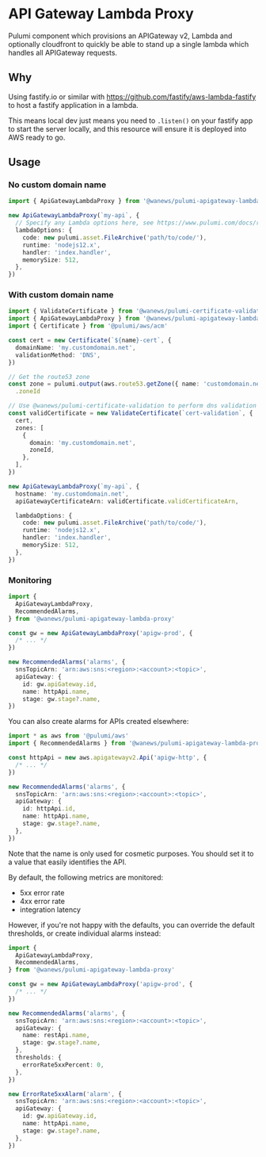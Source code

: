# API Gateway Lambda Proxy

Pulumi component which provisions an APIGateway v2, Lambda and optionally cloudfront to quickly be able to stand up a single lambda which handles all APIGateway requests.

## Why

Using fastify.io or similar with https://github.com/fastify/aws-lambda-fastify to host a fastify application in a lambda.

This means local dev just means you need to `.listen()` on your fastify app to start the server locally, and this resource will ensure it is deployed into AWS ready to go.

## Usage

### No custom domain name

```ts
import { ApiGatewayLambdaProxy } from '@wanews/pulumi-apigateway-lambda-proxy'

new ApiGatewayLambdaProxy(`my-api`, {
  // Specify any Lambda options here, see https://www.pulumi.com/docs/reference/pkg/aws/lambda/function/#inputs
  lambdaOptions: {
    code: new pulumi.asset.FileArchive('path/to/code/'),
    runtime: 'nodejs12.x',
    handler: 'index.handler',
    memorySize: 512,
  },
})
```

### With custom domain name

```ts
import { ValidateCertificate } from '@wanews/pulumi-certificate-validation'
import { ApiGatewayLambdaProxy } from '@wanews/pulumi-apigateway-lambda-proxy'
import { Certificate } from '@pulumi/aws/acm'

const cert = new Certificate(`${name}-cert`, {
  domainName: 'my.customdomain.net',
  validationMethod: 'DNS',
})

// Get the route53 zone
const zone = pulumi.output(aws.route53.getZone({ name: 'customdomain.net' }))
  .zoneId

// Use @wanews/pulumi-certificate-validation to perform dns validation
const validCertificate = new ValidateCertificate(`cert-validation`, {
  cert,
  zones: [
    {
      domain: 'my.customdomain.net',
      zoneId,
    },
  ],
})

new ApiGatewayLambdaProxy(`my-api`, {
  hostname: 'my.customdomain.net',
  apiGatewayCertificateArn: validCertificate.validCertificateArn,

  lambdaOptions: {
    code: new pulumi.asset.FileArchive('path/to/code/'),
    runtime: 'nodejs12.x',
    handler: 'index.handler',
    memorySize: 512,
  },
})
```

### Monitoring

```ts
import {
  ApiGatewayLambdaProxy,
  RecommendedAlarms,
} from '@wanews/pulumi-apigateway-lambda-proxy'

const gw = new ApiGatewayLambdaProxy('apigw-prod', {
  /* ... */
})

new RecommendedAlarms('alarms', {
  snsTopicArn: 'arn:aws:sns:<region>:<account>:<topic>',
  apiGateway: {
    id: gw.apiGateway.id,
    name: httpApi.name,
    stage: gw.stage?.name,
})
```

You can also create alarms for APIs created elsewhere:

```ts
import * as aws from '@pulumi/aws'
import { RecommendedAlarms } from '@wanews/pulumi-apigateway-lambda-proxy'

const httpApi = new aws.apigatewayv2.Api('apigw-http', {
  /* ... */
})

new RecommendedAlarms('alarms', {
  snsTopicArn: 'arn:aws:sns:<region>:<account>:<topic>',
  apiGateway: {
    id: httpApi.id,
    name: httpApi.name,
    stage: gw.stage?.name,
  },
})
```

Note that the name is only used for cosmetic purposes. You should set it to a value that easily identifies the API.

By default, the following metrics are monitored:

- 5xx error rate
- 4xx error rate
- integration latency

However, if you're not happy with the defaults, you can override the default thresholds, or create individual alarms instead:

```ts
import {
  ApiGatewayLambdaProxy,
  RecommendedAlarms,
} from '@wanews/pulumi-apigateway-lambda-proxy'

const gw = new ApiGatewayLambdaProxy('apigw-prod', {
  /* ... */
})

new RecommendedAlarms('alarms', {
  snsTopicArn: 'arn:aws:sns:<region>:<account>:<topic>',
  apiGateway: {
    name: restApi.name,
    stage: gw.stage?.name,
  },
  thresholds: {
    errorRate5xxPercent: 0,
  },
})

new ErrorRate5xxAlarm('alarm', {
  snsTopicArn: 'arn:aws:sns:<region>:<account>:<topic>',
  apiGateway: {
    id: gw.apiGateway.id,
    name: httpApi.name,
    stage: gw.stage?.name,
  },
})
```
